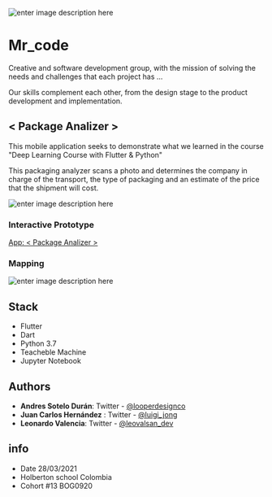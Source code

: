 ![enter image description here](https://i.imgur.com/6uznI0P.png)
# Mr_code

 Creative and software development group, with the mission of solving the needs and challenges that each project has ...

Our skills complement each other, from the design stage to the product development and implementation.

## < Package Analizer >

This mobile application seeks to demonstrate what we learned in the course "Deep Learning Course with Flutter & Python"

This packaging analyzer scans a photo and determines the company in charge of the transport, the type of packaging and an estimate of the price that the shipment will cost.

![enter image description here](https://i.imgur.com/3PGndHJ.png)
### Interactive Prototype
[App: < Package Analizer >](https://www.figma.com/proto/c3xWkxy23gVmVw7xOf4ZBl/Material-Baseline-Design-Kit-Community?node-id=4:5824&scaling=scale-down&page-id=4:0)
### Mapping

![enter image description here](https://i.imgur.com/8L1IaTg.png)
## Stack
- Flutter
- Dart
- Python 3.7
- Teacheble Machine
- Jupyter Notebook


## Authors
 
 - **Andres Sotelo Durán**: Twitter - [@looperdesignco](https://twitter.com/looperdesignco)
 - **Juan Carlos Hernández** : Twitter - [@luigi_jong](https://twitter.com/luigi_jong)
 - **Leonardo Valencia**: Twitter - [@leovalsan_dev](https://twitter.com/leovalsan_dev)
 
##  info

 - Date 28/03/2021
 - Holberton school Colombia 
 - Cohort #13 BOG0920
